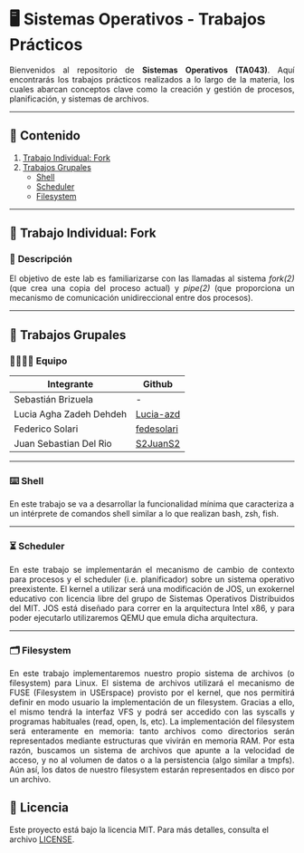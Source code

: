 # 🖥 **Sistemas Operativos** - Trabajos Prácticos
<p align="justify">
Bienvenidos al repositorio de <b>Sistemas Operativos (TA043)</b>. Aquí encontrarás los trabajos prácticos realizados a lo largo de la materia, los cuales abarcan conceptos clave como la creación y gestión de procesos, planificación, y sistemas de archivos.
</p>

---

## 📂 **Contenido**

1. [Trabajo Individual: Fork](#trabajo-individual-fork)
2. [Trabajos Grupales](#trabajos-grupales)
   - [Shell](#shell)
   - [Scheduler](#scheduler)
   - [Filesystem](#filesystem)

---

## 🔀 **Trabajo Individual: Fork** <a name="trabajo-individual-fork"></a>

### 📝 **Descripción**
<p align="justify">
El objetivo de este lab es familiarizarse con las llamadas al sistema <i>fork(2)</i> (que crea una copia del proceso actual) y <i>pipe(2)</i> (que proporciona un mecanismo de comunicación unidireccional entre dos procesos).
</p>

---

## 👥 **Trabajos Grupales** <a name="trabajos-grupales"></a>

### 👨‍👩‍👧‍👦 **Equipo**
| **Integrante**                     | **Github**                                 |
|------------------------------------|--------------------------------------------|
| Sebastián Brizuela                 | -                                          |
| Lucia Agha Zadeh Dehdeh            | [Lucia-azd](https://github.com/Lucia-azd)  |
| Federico Solari                    | [fedesolari](https://github.com/fedesolari)|
| Juan Sebastian Del Rio             | [S2JuanS2](https://github.com/S2JuanS2)    |

---

### ⌨️ **Shell** <a name="shell"></a>

En este trabajo se va a desarrollar la funcionalidad mínima que caracteriza a un intérprete de comandos shell similar a lo que realizan bash, zsh, fish.

---

### ⏳ **Scheduler** <a name="scheduler"></a>

<p align="justify">
En este trabajo se implementarán el mecanismo de cambio de contexto para procesos y el scheduler (i.e. planificador) sobre un sistema operativo preexistente.
El kernel a utilizar será una modificación de JOS, un exokernel educativo con licencia libre del grupo de Sistemas Operativos Distribuidos del MIT.
JOS está diseñado para correr en la arquitectura Intel x86, y para poder ejecutarlo utilizaremos QEMU que emula dicha arquitectura.
</p>

---

### 🗂 **Filesystem** <a name="filesystem"></a>

<p align="justify">
En este trabajo implementaremos nuestro propio sistema de archivos (o filesystem) para Linux. El sistema de archivos utilizará el mecanismo de FUSE (Filesystem in USErspace) provisto por el kernel, que nos permitirá definir en modo usuario la implementación de un filesystem. Gracias a ello, el mismo tendrá la interfaz VFS y podrá ser accedido con las syscalls y programas habituales (read, open, ls, etc).
La implementación del filesystem será enteramente en memoria: tanto archivos como directorios serán representados mediante estructuras que vivirán en memoria RAM. Por esta razón, buscamos un sistema de archivos que apunte a la velocidad de acceso, y no al volumen de datos o a la persistencia (algo similar a tmpfs). Aún así, los datos de nuestro filesystem estarán representados en disco por un archivo.
</p>

## 📄 Licencia  
Este proyecto está bajo la licencia MIT. Para más detalles, consulta el archivo [LICENSE](./LICENSE).
